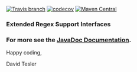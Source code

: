 [![Travis branch](https://img.shields.io/travis/protobufel/extended-regex/master.svg?style=plastic)](https://travis-ci.org/protobufel/extended-regex)
[![codecov](https://codecov.io/gh/protobufel/extended-regex/branch/master/graph/badge.svg)](https://codecov.io/gh/protobufel/extended-regex)
[![Maven Central](https://img.shields.io/maven-central/v/com.github.protobufel/extended-regex.svg?style=plastic)](https://search.maven.org/#search%7Cga%7C1%7Ca%3A%)

### Extended Regex Support Interfaces


### For more see the [JavaDoc Documentation](https://protobufel.github.io/extended-regex/javadoc/ "JavaDoc and more").  

Happy coding,

David Tesler
